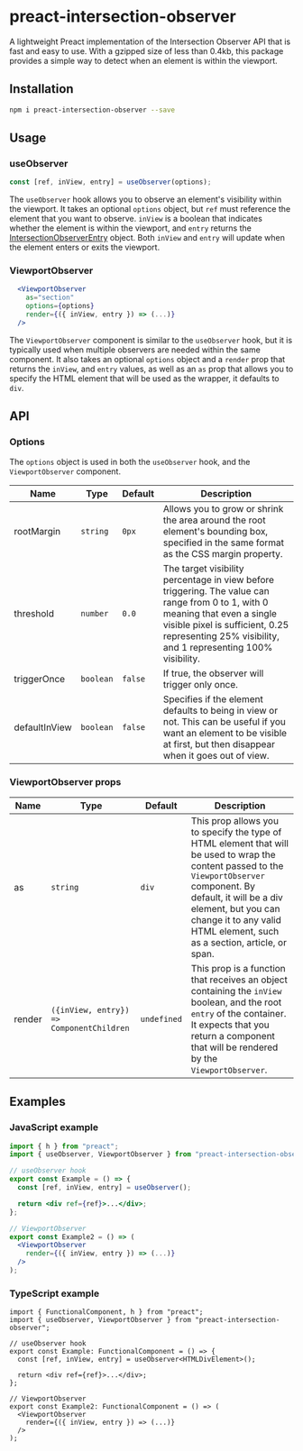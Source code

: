 # preact-intersection-observer

A lightweight Preact implementation of the Intersection Observer API that is fast and easy to use. With a gzipped size
of less than 0.4kb, this package provides a simple way to detect when an element is within the viewport.

## Installation

```bash
npm i preact-intersection-observer --save
```

## Usage

### useObserver

```jsx
const [ref, inView, entry] = useObserver(options);
```

The `useObserver` hook allows you to observe an element's visibility within the viewport. It takes an optional `options`
object, but `ref` must reference the element that you want to observe. `inView` is a boolean that indicates whether the
element is within the viewport, and `entry` returns the
[IntersectionObserverEntry](https://developer.mozilla.org/en-US/docs/Web/API/IntersectionObserverEntry) object. Both
`inView` and `entry` will update when the element enters or exits the viewport.

### ViewportObserver

```jsx
  <ViewportObserver
    as="section"
    options={options}
    render={({ inView, entry }) => (...)}
  />
```

The `ViewportObserver` component is similar to the `useObserver` hook, but it is typically used when multiple observers
are needed within the same component. It also takes an optional `options` object and a `render` prop that returns the
`inView`, and `entry` values, as well as an `as` prop that allows you to specify the HTML element that will be used as
the wrapper, it defaults to `div`.

## API

### Options

The `options` object is used in both the `useObserver` hook, and the `ViewportObserver` component.

| Name          | Type      | Default | Description                                                                                                                                                                                                                       |
| ------------- | --------- | ------- | --------------------------------------------------------------------------------------------------------------------------------------------------------------------------------------------------------------------------------- |
| rootMargin    | `string`  | `0px`   | Allows you to grow or shrink the area around the root element's bounding box, specified in the same format as the CSS margin property.                                                                                            |
| threshold     | `number`  | `0.0`   | The target visibility percentage in view before triggering. The value can range from 0 to 1, with 0 meaning that even a single visible pixel is sufficient, 0.25 representing 25% visibility, and 1 representing 100% visibility. |
| triggerOnce   | `boolean` | `false` | If true, the observer will trigger only once.                                                                                                                                                                                     |
| defaultInView | `boolean` | `false` | Specifies if the element defaults to being in view or not. This can be useful if you want an element to be visible at first, but then disappear when it goes out of view.                                                         |

### ViewportObserver props

| Name   | Type                                     | Default     | Description                                                                                                                                                                                                                                                            |
| ------ | ---------------------------------------- | ----------- | ---------------------------------------------------------------------------------------------------------------------------------------------------------------------------------------------------------------------------------------------------------------------- |
| as     | `string`                                 | `div`       | This prop allows you to specify the type of HTML element that will be used to wrap the content passed to the `ViewportObserver` component. By default, it will be a div element, but you can change it to any valid HTML element, such as a section, article, or span. |
| render | `({inView, entry}) => ComponentChildren` | `undefined` | This prop is a function that receives an object containing the `inView` boolean, and the root `entry` of the container. It expects that you return a component that will be rendered by the `ViewportObserver`.                                                        |

## Examples

### JavaScript example

```jsx
import { h } from "preact";
import { useObserver, ViewportObserver } from "preact-intersection-observer";

// useObserver hook
export const Example = () => {
  const [ref, inView, entry] = useObserver();

  return <div ref={ref}>...</div>;
};

// ViewportObserver
export const Example2 = () => (
  <ViewportObserver
    render={({ inView, entry }) => (...)}
  />
);
```

### TypeScript example

```tsx
import { FunctionalComponent, h } from "preact";
import { useObserver, ViewportObserver } from "preact-intersection-observer";

// useObserver hook
export const Example: FunctionalComponent = () => {
  const [ref, inView, entry] = useObserver<HTMLDivElement>();

  return <div ref={ref}>...</div>;
};

// ViewportObserver
export const Example2: FunctionalComponent = () => (
  <ViewportObserver
    render={({ inView, entry }) => (...)}
  />
);
```
